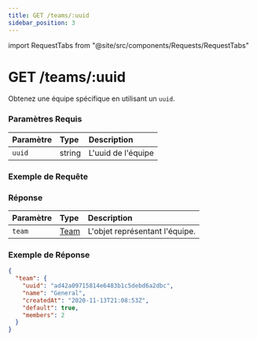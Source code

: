 ```yaml
---
title: GET /teams/:uuid
sidebar_position: 3
---
```


import RequestTabs from "@site/src/components/Requests/RequestTabs"

# GET /teams/:uuid

Obtenez une équipe spécifique en utilisant un `uuid`.

### Paramètres Requis

| Paramètre | Type   | Description          |
| :-------- | :----- | :------------------- |
| `uuid`    | string | L'uuid de l'équipe   |

### Exemple de Requête

<RequestTabs endpoint='teams_api' request="get_team"/>

### Réponse

| Paramètre | Type                                     | Description                             |
| :-------- | :--------------------------------------- | :-------------------------------------- |
| `team`    | [Team](/api/reference/object_types/team) | L'objet représentant l'équipe.           |

### Exemple de Réponse

```json title=response.json
{
  "team": {
    "uuid": "ad42a09715814e6483b1c5debd6a2dbc",
    "name": "General",
    "createdAt": "2020-11-13T21:08:53Z",
    "default": true,
    "members": 2
  }
}
```